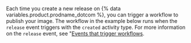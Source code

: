 Each time you create a new release on {% data variables.product.prodname_dotcom %}, you can trigger a workflow to publish your image. The workflow in the example below runs when the `release` event triggers with the `created` activity type. For more information on the `release` event, see "[Events that trigger workflows](/actions/reference/events-that-trigger-workflows#release).
